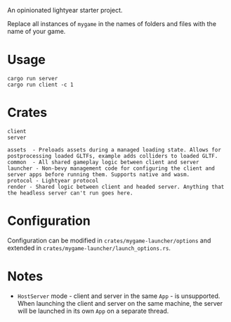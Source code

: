 An opinionated lightyear starter project.

Replace all instances of `mygame` in the names of folders and files with the name of your game. 

# Usage

```
cargo run server
cargo run client -c 1
```

# Crates

```
client
server

assets  - Preloads assets during a managed loading state. Allows for postprocessing loaded GLTFs, example adds colliders to loaded GLTF.
common  - All shared gameplay logic between client and server
launcher - Non-bevy management code for configuring the client and server apps before running them. Supports native and wasm.
protocol - Lightyear protocol
render - Shared logic between client and headed server. Anything that the headless server can't run goes here.
```

# Configuration

Configuration can be modified in `crates/mygame-launcher/options` and extended in `crates/mygame-launcher/launch_options.rs`.


# Notes

- `HostServer` mode - client and server in the same `App` - is unsupported. When launching the client and server on the same machine, the server will be launched in its own `App` on a separate thread.
